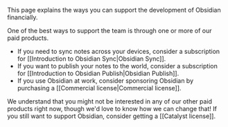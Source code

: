 This page explains the ways you can support the development of Obsidian financially.

One of the best ways to support the team is through one or more of our paid products.

- If you need to sync notes across your devices, consider a subscription for [[Introduction to Obsidian Sync|Obsidian Sync]].
- If you want to publish your notes to the world, consider a subscription for [[Introduction to Obsidian Publish|Obsidian Publish]].
- If you use Obsidian at work, consider sponsoring Obsidian by purchasing a [[Commercial license|Commercial license]].

We understand that you might not be interested in any of our other paid products right now, though we'd love to know how we can change that! If you still want to support Obsidian, consider getting a [[Catalyst license]].
